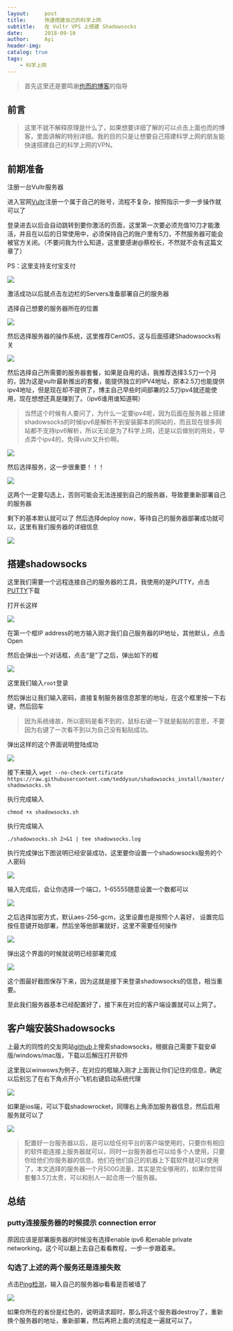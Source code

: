 ```yaml
---
layout:     post
title:      快速搭建自己的科学上网
subtitle:   在 Vultr VPS 上搭建 Shadowsocks
date:       2018-09-10
author:     Ayi
header-img: 
catalog: true
tags:
    - 科学上网
---
```


>首先这里还是要鸣谢[也而的博客](https://zoomyale.com/2016/vultr_and_ss/)的指导

## 前言

>这里不就不解释原理是什么了，如果想要详细了解的可以点击上面也而的博客，里面讲解的特别详细。我的目的只是让想要自己搭建科学上网的朋友能快速搭建自己的科学上网的VPN。

## 前期准备

注册一台Vultr服务器

进入官网[Vultr](https://www.vultr.com/)注册一个属于自己的账号，流程不复杂，按照指示一步一步操作就可以了

登录进去以后会自动跳转到要你激活的页面，这里第一次要必须充值10刀才能激活，并且在以后的日常使用中，必须保持自己的账户里有5刀，不然服务器可能会被官方关闭。（不要问我为什么知道，这里要感谢@蔡校长，不然就不会有这篇文章了）

PS：这里支持支付宝支付

![](https://i.imgur.com/AtX3ia1.png)

激活成功以后就点击左边栏的Servers准备部署自己的服务器

选择自己想要的服务器所在的位置

![](https://i.imgur.com/XWx7nME.png)

然后选择服务器的操作系统，这里推荐CentOS，这与后面搭建Shadowsocks有关

![](https://i.imgur.com/T08T8iU.png)

然后选择自己所需要的服务器套餐，如果是自用的话，我推荐选择3.5刀一个月的，因为这是vultr最新推出的套餐，能提供独立的IPV4地址，原本2.5刀也能提供ipv4地址，但是现在却不提供了，博主自己早些时间部署的2.5刀ipv4就还能使用，现在想想还真是赚到了。（ipv6谁用谁知道啊）

>当然这个时候有人要问了，为什么一定要ipv4呢，因为后面在服务器上搭建shadowsocks的时候ipv6是解析不到安装脚本的网站的，而且现在很多网站都不支持ipv6解析，所以无论是为了科学上网，还是以后做别的用处，早点弄个ipv4的，免得vultr又升价啊。

![](https://i.imgur.com/20mm6pu.png)

然后选择服务，这一步很重要！！！

![](https://i.imgur.com/XBMsUvS.png)

这两个一定要勾选上，否则可能会无法连接到自己的服务器，导致要重新部署自己的服务器

剩下的基本默认就可以了 然后选择deploy now，等待自己的服务器部署成功就可以，这里有我们服务器的详细信息

![](https://i.imgur.com/eqCF1fL.png)

## 搭建shadowsocks

这里我们需要一个远程连接自己的服务器的工具，我使用的是PUTTY，点击[PUTTY](https://www.putty.org)下载

打开长这样

![](https://i.imgur.com/gPsGetK.png)

在第一个框IP address的地方输入刚才我们自己服务器的IP地址，其他默认，点击Open

然后会弹出一个对话框，点击“是”了之后，弹出如下的框

![](https://i.imgur.com/0SGDF1A.png)

这里我们输入`root`登录

然后弹出让我们输入密码，直接复制服务器信息那里的地址，在这个框里按一下右键，然后回车

>因为系统缘故，所以密码是看不到的，鼠标右键一下就是黏贴的意思，不要因为右键了一次看不到以为自己没有黏贴成功。

弹出这样的这个界面说明登陆成功

![](https://i.imgur.com/OALo6Pv.png)

接下来输入
`wget --no-check-certificate https://raw.githubusercontent.com/teddysun/shadowsocks_install/master/shadowsocks.sh`

执行完成输入

`chmod +x shadowsocks.sh`

执行完成输入

`./shadowsocks.sh 2>&1 | tee shadowsocks.log`

执行完成弹出下图说明已经安装成功，这里要你设置一个shadowsocks服务的个人密码

![](https://i.imgur.com/4TWOvBA.png)

输入完成后，会让你选择一个端口，1-65555随意设置一个数都可以

![](https://i.imgur.com/1GrvalD.png)

之后选择加密方式，默认aes-256-gcm，这里设置也是按照个人喜好，
设置完后按任意键开始部署，然后坐等他部署就好，这里不需要任何操作

![](https://i.imgur.com/NzmUWak.png)

弹出这个界面的时候就说明已经部署完成

![](https://i.imgur.com/NNyn8eU.png)

这个图最好截图保存下来，因为这就是接下来登录shadowsocks的信息，相当重要。

至此我们服务器基本已经配置好了，接下来在对应的客户端设置就可以上网了。

## 客户端安装Shadowsocks

上最大的同性的交友网站[github](https://github.com/)上搜索shadowsocks，根据自己需要下载安卓版/windows/mac版，下载以后解压打开软件

这里我以winwows为例子，在对应的框输入刚才上面我让你们记住的信息，确定以后别忘了在右下角点开小飞机右键启动系统代理

![](https://i.imgur.com/FgTEhHA.png)

如果是ios端，可以下载shadowrocket，同理右上角添加服务器信息，然后启用服务就可以了

![](https://i.imgur.com/fgrYgwP.png)

>配置好一台服务器以后，是可以给任何平台的客户端使用的，只要你有相应的软件能连接上服务器就可以，同时一台服务器也可以给多个人使用，只要你给他们你服务器的信息，他们在他们自己的机器上下载软件就可以使用了，本文选择的服务器一个月500G流量，其实是完全够用的，如果你觉得套餐3.5刀太贵，可以和别人一起合用一个服务器。

## 总结

### putty连接服务器的时候提示 connection error

原因应该是部署服务器的时候没有选择enable ipv6 和enable private networking，这个可以翻上去自己看看教程，一步一步跟着来。

### 勾选了上述的两个服务还是连接失败

点击[Ping检测](http://ping.chinaz.com/)，输入自己的服务器ip看看是否被墙了

![](https://i.imgur.com/Fv420vC.png)

如果你所在的省份是红色的，说明请求超时，那么将这个服务器destroy了，重新换个服务器的地址，重新部署，然后再把上面的流程走一遍就可以了。
